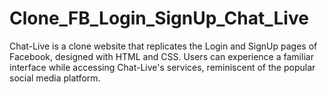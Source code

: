 # Clone_FB_Login_SignUp_Chat_Live
Chat-Live is a clone website that replicates the Login and SignUp pages of Facebook, designed with HTML and CSS. Users can experience a familiar interface while accessing Chat-Live's services, reminiscent of the popular social media platform.
